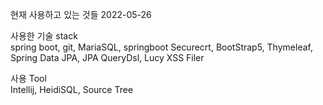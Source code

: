 현재 사용하고 있는 것들 2022-05-26

사용한 기술 stack<br>
spring boot, git, MariaSQL, springboot Securecrt, BootStrap5, Thymeleaf, Spring Data JPA, JPA QueryDsl, Lucy XSS Filer 

사용 Tool<br>
Intellij, HeidiSQL, Source Tree 
